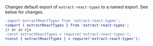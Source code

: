 Changes default export of `extract-react-types` to a named export. See below for changes.

```diff
-import extractReactTypes from 'extract-react-types';
+import { extractReactTypes } from 'extract-react-types';
// or in cjs
-const extractReactTypes = require('extract-react-types');
+const { extractReactTypes } = require('extract-react-types');
```
